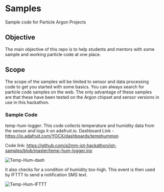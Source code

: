 # Samples
Sample code for Particle Argon Projects

## Objective
The main objective of this repo is to help students and mentors with some sample and working particle code at one place.

## Scope
The scope of the samples will be limited to sensor and data processing code to get you started with some basics.
You can always search for particle code samples on the web. The only advantage of these samples are that these have been tested on the Argon chipset and sensor versions in use in this hackathon.

### Sample Code

temp-hum-logger:
This code collects temperature and humidity data from the sensor and logs it on adafruit.io.
Dashboard Link - https://io.adafruit.com/YOCX/dashboards/temphummon

Code link: https://github.com/a2mm-iot-hackathon/iot-samples/blob/master/temp-hum-logger.ino

![Temp-Hum-dash](https://github.com/a2mm-iot-hackathon/iot-samples/blob/master/argon-adafruit-io.jpg)

It also checks for a condition of humidity too-high. This event is then used by IFTTT to send a notification SMS text.

![Temp-Hum-IFTTT](https://github.com/a2mm-iot-hackathon/iot-samples/blob/master/IFTTT-Applet.jpg)

